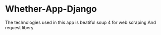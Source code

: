 # Whether-App-Django

The technologies used in this app is beatiful soup 4 for web scraping
And request libery
